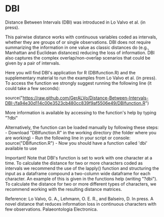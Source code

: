 # DBI
Distance Between Intervals (DBI) was introduced in Lo Valvo et al. (in press).

This pairwise distance works with continuous variables coded as intervals, whether they are groups of or single observations. DBI does not require summarizing the information in one value as classic distances do (e.g., Manhattan and Euclidean distances) reducing the loss of information. DBI also captures the complex overlap/non-overlap scenarios that could be given by a pair of intervals.

Here you will find DBI's application for R (DBIfunction.R) and the supplementary material to run the examples from Lo Valvo et al. (in press).
To access the function we strongly suggest running the following line (it could take a few seconds):

source("https://raw.github.com/GerALVo/Distance-Between-Intervals-DBI-/fa94e30d114c00e3523cb480cc839f9af5506e49/DBIfunction.R")

More information is available by accessing to the function's help by typing "?dbi"


Alternatively, the function can be loaded manually by following these steps:
	- Download "DBIfunction.R" in the working directory (the folder where you are working)
	- Run the following line in your script or console:
			source("DBIfunction.R")
	- Now you should have a function called 'dbi' available to use
	

Important!
Note that DBI's function is set to work with one character at a time.
To calculate the distance for two or more characters coded as intervals we recommend the use of the lapply() function
and structuring the input as a dataframe compound a two-column wide dataframe for each character. An example of this 
is given in the functions help (writing "?dbi").
To calculate the distance for two or more different types of characters, we recommend working with the resulting
distance matrices.


Reference:
Lo Valvo, G. A., Lehmann, O. E. R., and Balseiro, D. In press. A novel distance that reduces information loss in continuous characters with few observations. Palaeontologia Electronica.
